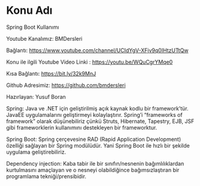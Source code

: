 ﻿# Konu Adı
Spring Boot Kullanımı

Youtube Kanalımız: BMDersleri

Bağlantı: https://www.youtube.com/channel/UCIdYgV-XFjv9q0IHtzUTtQw

Konu ile ilgili Youtube Video Linki : https://youtu.be/WQuCgrYMqe0

Kısa Bağlantı: https://bit.ly/32k9MnJ

Github Adresimiz: https://github.com/bmdersleri

Hazırlayan: Yusuf Boran


Spring: 
Java ve .NET için geliştirilmiş açık kaynak kodlu bir framework’tür. JavaEE uygulamalarını geliştirmeyi kolaylaştırır. Spring’i “frameworks of framework” olarak düşünebiliriz çünkü Struts, Hibernate, Tapestry, EJB, JSF gibi frameworklerin kullanımını destekleyen bir frameworktur.

Spring Boot: 
Spring çerçevesine RAD (Rapid Application Development) özelliği sağlayan bir Spring modülüdür. Yani Spring Boot ile hızlı bir şekilde uygulama geliştirebiliriz.

Dependency injection: 
Kaba tabir ile bir sınıfın/nesnenin bağımlılıklardan kurtulmasını amaçlayan ve o nesneyi olabildiğince bağımsızlaştıran bir programlama tekniği/prensibidir.


